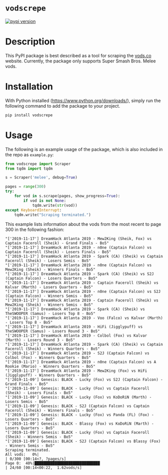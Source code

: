 # `vodscrepe`

[![pypi version](http://img.shields.io/pypi/v/vodscrepe.svg?style=flat)](https://pypi.org/project/vodscrepe/ "View this project on PyPI")

# Description

This PyPI package is best described as a tool for scraping the <a href="vods.co">vods.co</a> website. Currently, the package only supports Super Smash Bros. Melee vods.

# Installation

With Python installed (https://www.python.org/downloads/), simply run the following command to add the package to your project.

```bash
pip install vodscrepe
```

# Usage

The following is an example usage of the package, which is also included in the repo as `example.py`:

```python
from vodscrepe import Scraper
from tqdm import tqdm

s = Scraper('melee', debug=True)

pages = range(300)
try:
    for vod in s.scrape(pages, show_progress=True):
        if vod is not None:
            tqdm.write(str(vod))
except KeyboardInterrupt:
    tqdm.write("Scraping terminated.")

```

This example lists information about the vods from the most recent to page 300 in the following fashion:

```
"['2019-11-17'] DreamHack Atlanta 2019 - Mew2King (Sheik, Fox) vs Captain Faceroll (Sheik) - Grand Finals - Bo5"
"['2019-11-17'] DreamHack Atlanta 2019 - n0ne (Captain Falcon) vs Captain Faceroll (Sheik) - Losers Finals - Bo5"
"['2019-11-17'] DreamHack Atlanta 2019 - Spark (CA) (Sheik) vs Captain Faceroll (Sheik) - Losers Semis - Bo5"
"['2019-11-17'] DreamHack Atlanta 2019 - n0ne (Captain Falcon) vs Mew2King (Sheik) - Winners Finals - Bo5"
"['2019-11-17'] DreamHack Atlanta 2019 - Spark (CA) (Sheik) vs S2J (Captain Falcon) - Losers Quarters - Bo5"
"['2019-11-17'] DreamHack Atlanta 2019 - Captain Faceroll (Sheik) vs Kalvar (Marth) - Losers Quarters - Bo5"
"['2019-11-17'] DreamHack Atlanta 2019 - n0ne (Captain Falcon) vs S2J (Captain Falcon) - Winners Semis - Bo5"
"['2019-11-17'] DreamHack Atlanta 2019 - Captain Faceroll (Sheik) vs Mew2King (Sheik) - Winners Semis - Bo5"
"['2019-11-17'] DreamHack Atlanta 2019 - Spark (CA) (Sheik) vs TheSWOOPER (Samus) - Losers Top 8 - Bo5"
"['2019-11-17'] DreamHack Atlanta 2019 - Voo (Falco) vs Kalvar (Marth) - Losers Top 8 - Bo5"
"['2019-11-17'] DreamHack Atlanta 2019 - HiFi (Jigglypuff) vs TheSWOOPER (Samus) - Losers Round 3 - Bo5"
"['2019-11-17'] DreamHack Atlanta 2019 - Colbol (Fox) vs Kalvar (Marth) - Losers Round 3 - Bo5"
"['2019-11-17'] DreamHack Atlanta 2019 - Spark (CA) (Sheik) vs Captain Faceroll (Sheik) - Winners Quarters - Bo5"
"['2019-11-17'] DreamHack Atlanta 2019 - S2J (Captain Falcon) vs Colbol (Fox) - Winners Quarters - Bo5"
"['2019-11-17'] DreamHack Atlanta 2019 - n0ne (Captain Falcon) vs A Rookie (Mario) - Winners Quarters - Bo5"
"['2019-11-17'] DreamHack Atlanta 2019 - Mew2King (Fox) vs HiFi (Jigglypuff) - Winners Quarters - Bo5"
"['2019-11-09'] Genesis: BLACK - Lucky (Fox) vs S2J (Captain Falcon) - Grand Finals - Bo5"
"['2019-11-09'] Genesis: BLACK - Lucky (Fox) vs Captain Faceroll (Sheik) - Losers Finals - Bo5"
"['2019-11-09'] Genesis: BLACK - Lucky (Fox) vs KoDoRiN (Marth) - Losers Semis - Bo5"
"['2019-11-09'] Genesis: BLACK - S2J (Captain Falcon) vs Captain Faceroll (Sheik) - Winners Finals - Bo5"
"['2019-11-09'] Genesis: BLACK - Lucky (Fox) vs Panda (FL) (Fox) - Losers Quarters - Bo5"
"['2019-11-09'] Genesis: BLACK - Blassy (Fox) vs KoDoRiN (Marth) - Losers Quarters - Bo5"
"['2019-11-09'] Genesis: BLACK - Lucky (Fox) vs Captain Faceroll (Sheik) - Winners Semis - Bo5"
"['2019-11-09'] Genesis: BLACK - S2J (Captain Falcon) vs Blassy (Fox) - Winners Semis - Bo5"
Scraping terminated.
All vods:   0%|                                                             | 0/300 [00:14<?, ?pages/s]
Page 0:  40%|█████████████████████████████                                  | 24/60 [00:14<00:22,  1.62vods/s]
```
